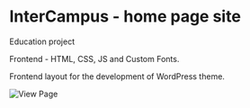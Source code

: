 # InterCampus - home page site

Education project

Frontend - HTML, CSS, JS and Custom Fonts.

Frontend layout for the development of WordPress theme.

![View Page](https://pekarskyi.github.io/intercampus.github.io/)
